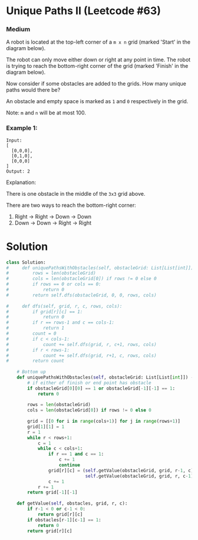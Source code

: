 Unique Paths II (Leetcode #63)
===============================
### Medium

A robot is located at the top-left corner of a `m x n` grid (marked 'Start' in the diagram below).

The robot can only move either down or right at any point in time. The robot is trying to reach the bottom-right corner of the grid (marked 'Finish' in the diagram below).

Now consider if some obstacles are added to the grids. How many unique paths would there be?

An obstacle and empty space is marked as `1` and `0` respectively in the grid.

Note: `m` and `n` will be at most 100.

### Example 1:
```
Input:
[
  [0,0,0],
  [0,1,0],
  [0,0,0]
]
Output: 2
```
Explanation:

There is one obstacle in the middle of the `3x3` grid above.

There are two ways to reach the bottom-right corner:
1. Right -> Right -> Down -> Down
2. Down -> Down -> Right -> Right

Solution
========
```python
class Solution:
#     def uniquePathsWithObstacles(self, obstacleGrid: List[List[int]]) -> int:
#         rows = len(obstacleGrid)
#         cols = len(obstacleGrid[0]) if rows != 0 else 0
#         if rows == 0 or cols == 0:
#             return 0
#         return self.dfs(obstacleGrid, 0, 0, rows, cols)
        
#     def dfs(self, grid, r, c, rows, cols):
#         if grid[r][c] == 1:
#             return 0
#         if r == rows-1 and c == cols-1:
#             return 1
#         count = 0
#         if c < cols-1:
#             count += self.dfs(grid, r, c+1, rows, cols)
#         if r < rows-1:
#             count += self.dfs(grid, r+1, c, rows, cols)
#         return count
    
    # Bottom up
    def uniquePathsWithObstacles(self, obstacleGrid: List[List[int]]) -> int:
        # if either of finish or end point has obstacle
        if obstacleGrid[0][0] == 1 or obstacleGrid[-1][-1] == 1:
            return 0
        
        rows = len(obstacleGrid)
        cols = len(obstacleGrid[0]) if rows != 0 else 0
        
        grid = [[0 for i in range(cols+1)] for j in range(rows+1)]
        grid[1][1] = 1
        r = 1
        while r < rows+1:
            c = 1
            while c < cols+1:
                if r == 1 and c == 1:
                    c += 1
                    continue
                grid[r][c] = (self.getValue(obstacleGrid, grid, r-1, c) +
                              self.getValue(obstacleGrid, grid, r, c-1))
                c += 1
            r += 1
        return grid[-1][-1]
        
    def getValue(self, obstacles, grid, r, c):
        if r-1 < 0 or c-1 < 0:
            return grid[r][c]
        if obstacles[r-1][c-1] == 1:
            return 0
        return grid[r][c]
        
```
